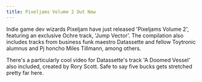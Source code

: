 ```yaml
---
title: Pixeljams Volume 2 Out Now
---
```

Indie game dev wizards Pixeljam have just released 'Pixeljams Volume 2', featuring an exclusive Ochre track, 'Jump Vector'. The compilation also includes tracks from business funk maestro Datassette and fellow Toytronic alumnus and Pj honcho Miles Tillmann, among others.

There's a particularly cool video for Datassette's track 'A Doomed Vessel' also included, created by Rory Scott. Safe to say five bucks gets stretched pretty far here.
